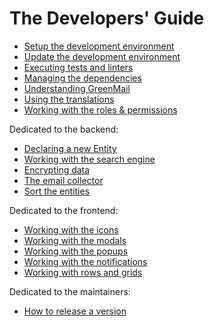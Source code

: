# The Developers' Guide

- [Setup the development environment](/docs/developers/setup.md)
- [Update the development environment](/docs/developers/update.md)
- [Executing tests and linters](/docs/developers/tests.md)
- [Managing the dependencies](/docs/developers/dependencies.md)
- [Understanding GreenMail](/docs/developers/greenmail.md)
- [Using the translations](/docs/developers/translations.md)
- [Working with the roles & permissions](/docs/developers/roles.md)

Dedicated to the backend:

- [Declaring a new Entity](/docs/developers/entity.md)
- [Working with the search engine](/docs/developers/search-engine.md)
- [Encrypting data](/docs/developers/encryptor.md)
- [The email collector](/docs/developers/email-collector.md)
- [Sort the entities](/docs/developers/sorters.md)

Dedicated to the frontend:

- [Working with the icons](/docs/developers/icons.md)
- [Working with the modals](/docs/developers/modals.md)
- [Working with the popups](/docs/developers/popups.md)
- [Working with the notifications](/docs/developers/notifications.md)
- [Working with rows and grids](/docs/developers/rows-and-grids.md)

Dedicated to the maintainers:

- [How to release a version](/docs/developers/release.md)
